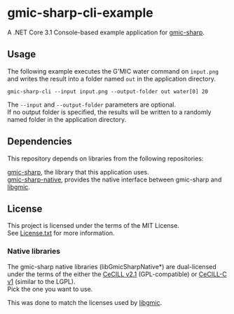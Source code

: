 # gmic-sharp-cli-example

A .NET Core 3.1 Console-based example application for [gmic-sharp](https://github.com/0xC0000054/gmic-sharp).

## Usage

The following example executes the G'MIC water command on `input.png` and writes the result into a folder named `out` in the application directory.

`gmic-sharp-cli --input input.png --output-folder out water[0] 20`

The `--input` and `--output-folder` parameters are optional.   
If no output folder is specified, the results will be written to a randomly named folder in the application directory.

## Dependencies

This repository depends on libraries from the following repositories:

[gmic-sharp](https://github.com/0xC0000054/gmic-sharp), the library that this application uses.   
[gmic-sharp-native](https://github.com/0xC0000054/gmic-sharp-native), provides the native interface between gmic-sharp and [libgmic](https://github.com/dtschump/gmic).

## License

This project is licensed under the terms of the MIT License.   
See [License.txt](License.txt) for more information.

### Native libraries

The gmic-sharp native libraries (libGmicSharpNative*) are dual-licensed under the terms of the either the [CeCILL v2.1](https://cecill.info/licences/Licence_CeCILL_V2.1-en.html) (GPL-compatible) or [CeCILL-C v1](https://cecill.info/licences/Licence_CeCILL-C_V1-en.html) (similar to the LGPL).  
Pick the one you want to use.

This was done to match the licenses used by [libgmic](https://github.com/dtschump/gmic).

